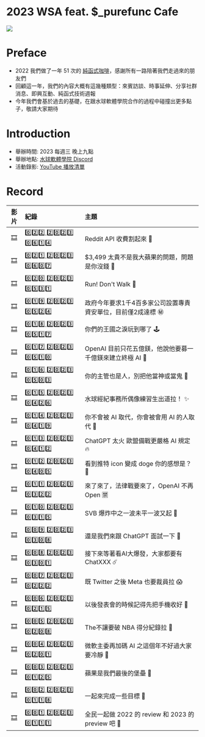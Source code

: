 # 2023 WSA feat. $_purefunc Cafe
![](https://raw.githubusercontent.com/PureFuncInc/purefunc-cafe/main/images/logo.png)

# Preface
* 2022 我們做了一年 51 次的 [純函式咖啡](https://github.com/PureFuncInc/purefunc-cafe)，感謝所有一路陪著我們走過來的朋友們
* 回顧這一年，我們的內容大概有這幾種類型：來賓訪談、時事延伸、分享社群消息、即興互動、純函式技術週報
* 今年我們會基於過去的基礎，在跟水球軟體學院合作的過程中碰撞出更多點子，敬請大家期待

# Introduction
* 舉辦時間: 2023 每週三 晚上九點
* 舉辦地點: [水球軟體學院 Discord](https://discord.gg/waterballsa)
* 活動錄影: [YouTube 播放清單](https://www.youtube.com/playlist?list=PLC3hT4Z5I-O64QSgj8IDMhGvtQLSXvUGN)

# Record
| 影片 | 紀錄 | 主題 |
| :---: | :--- | :--- |
| [🎞]() | [0️⃣2️⃣2️⃣ 2️⃣0️⃣2️⃣3️⃣ 0️⃣6️⃣1️⃣4️⃣](records/2023-06-14/README.md) | Reddit API 收費割起來 🔪 |
| [🎞](https://youtu.be/muNNclqXj5U) | [0️⃣2️⃣1️⃣ 2️⃣0️⃣2️⃣3️⃣ 0️⃣6️⃣0️⃣7️⃣](records/2023-06-07/README.md) | $3,499 太貴不是我大蘋果的問題，問題是你沒錢 🍎 |
| [🎞](https://youtu.be/ymm2OMaLixU) | [0️⃣2️⃣0️⃣ 2️⃣0️⃣2️⃣3️⃣ 0️⃣5️⃣3️⃣1️⃣](records/2023-05-31/README.md) | Run! Don't Walk 🏃 |
| [🎞](https://youtu.be/1AEOcSpVgUk) | [0️⃣1️⃣9️⃣ 2️⃣0️⃣2️⃣3️⃣ 0️⃣5️⃣2️⃣4️⃣](records/2023-05-24/README.md) | 政府今年要求1千4百多家公司設置專責資安單位，目前僅2成達標 ㊙️ |
| [🎞](https://youtu.be/rtIQ1JkRY5k) | [0️⃣1️⃣8️⃣ 2️⃣0️⃣2️⃣3️⃣ 0️⃣5️⃣1️⃣7️⃣](records/2023-05-17/README.md) | 你們的王國之淚玩到哪了 🕹️ |
| [🎞](https://youtu.be/aZfnebEnbJk) | [0️⃣1️⃣7️⃣ 2️⃣0️⃣2️⃣3️⃣ 0️⃣5️⃣1️⃣0️⃣](records/2023-05-10/README.md) | OpenAI 目前只花五億鎂，他說他要募一千億鎂來建立終極 AI 🦄 |
| [🎞](https://youtu.be/33sd7PWeFok) | [0️⃣1️⃣6️⃣ 2️⃣0️⃣2️⃣3️⃣ 0️⃣5️⃣0️⃣3️⃣](records/2023-05-03/README.md) | 你的主管也是人，別把他當神或當鬼 👻 |
| [🎞](https://youtu.be/OePnsgIpiOU) | [0️⃣1️⃣5️⃣ 2️⃣0️⃣2️⃣3️⃣ 0️⃣4️⃣2️⃣6️⃣](records/2023-04-26/README.md) | 水球經紀事務所偶像練習生出道拉！ ✨ |
| [🎞](https://youtu.be/SXMN1YP5d9g) | [0️⃣1️⃣4️⃣ 2️⃣0️⃣2️⃣3️⃣ 0️⃣4️⃣1️⃣9️⃣](records/2023-04-19/README.md) | 你不會被 AI 取代，你會被會用 AI 的人取代 🌚|
| [🎞](https://youtu.be/6e9z6gOb7hY) | [0️⃣1️⃣3️⃣ 2️⃣0️⃣2️⃣3️⃣ 0️⃣4️⃣1️⃣2️⃣](records/2023-04-12/README.md) | ChatGPT 太火 歐盟備戰更嚴格 AI 規定 🔥 |
| [🎞](https://youtu.be/HXFkSg1w6Fw) | [0️⃣1️⃣2️⃣ 2️⃣0️⃣2️⃣3️⃣ 0️⃣4️⃣0️⃣5️⃣](records/2023-04-05/README.md) | 看到推特 icon 變成 doge 你的感想是？ 🐶 |
| [🎞](https://youtu.be/ABtimJz1MAA) | [0️⃣1️⃣1️⃣ 2️⃣0️⃣2️⃣3️⃣ 0️⃣3️⃣2️⃣2️⃣](records/2023-03-22/README.md) | 來了來了，法律戰要來了，OpenAI 不再 Open 🈲 |
| [🎞](https://youtu.be/mIm87eNv7KE) | [0️⃣1️⃣0️⃣ 2️⃣0️⃣2️⃣3️⃣ 0️⃣3️⃣1️⃣5️⃣](records/2023-03-15/README.md) | SVB 爆炸中之一波未平一波又起 🚨 |
| [🎞](https://youtu.be/JYjsXoI8Too) | [0️⃣0️⃣9️⃣ 2️⃣0️⃣2️⃣3️⃣ 0️⃣3️⃣0️⃣8️⃣](records/2023-03-08/README.md) | 還是我們來跟 ChatGPT 面試一下 🔮 |
| [🎞](https://youtu.be/iI6FBCOicgY) | [0️⃣0️⃣8️⃣ 2️⃣0️⃣2️⃣3️⃣ 0️⃣3️⃣0️⃣1️⃣](records/2023-03-01/README.md) | 接下來等著看AI大爆發，大家都要有 ChatXXX ☄️|
| [🎞](https://youtu.be/lVBMboSfMF8) | [0️⃣0️⃣7️⃣ 2️⃣0️⃣2️⃣3️⃣ 0️⃣2️⃣2️⃣2️⃣](records/2023-02-22/README.md) | 既 Twitter 之後 Meta 也要裁員拉 😱|
| [🎞](https://youtu.be/Ae27ofdcW4I) | [0️⃣0️⃣6️⃣ 2️⃣0️⃣2️⃣3️⃣ 0️⃣2️⃣1️⃣5️⃣](records/2023-02-15/README.md) | 以後發表會的時候記得先把手機收好 📱 |
| [🎞](https://youtu.be/GTqgOeOGTd4) | [0️⃣0️⃣5️⃣ 2️⃣0️⃣2️⃣3️⃣ 0️⃣2️⃣0️⃣8️⃣](records/2023-02-08/README.md) | The不讓要破 NBA 得分紀錄拉 🏀 |
| [🎞](https://youtu.be/QiVtaaYpWZ0) | [0️⃣0️⃣4️⃣ 2️⃣0️⃣2️⃣3️⃣ 0️⃣2️⃣0️⃣1️⃣](records/2023-02-01/README.md) | 微軟主委再加碼 AI 之這個年不好過大家要冷靜 🥶 |
| [🎞](https://youtu.be/XLVdXzTFdK8) | [0️⃣0️⃣3️⃣ 2️⃣0️⃣2️⃣3️⃣ 0️⃣1️⃣2️⃣5️⃣](records/2023-01-25/README.md) | 蘋果是我們最後的堡壘 🧱 |
| [🎞](https://youtu.be/MplMS9LM-ZU) | [0️⃣0️⃣2️⃣ 2️⃣0️⃣2️⃣3️⃣ 0️⃣1️⃣1️⃣8️⃣](records/2023-01-18/README.md) | 一起來完成一些目標 🎯|
| [🎞](https://youtu.be/Wq1cqqzrFZ0) | [0️⃣0️⃣1️⃣ 2️⃣0️⃣2️⃣3️⃣ 0️⃣1️⃣1️⃣1️⃣](records/2023-01-11/README.md) | 全民一起做 2022 的 review 和 2023 的 preview 吧 💪 |
